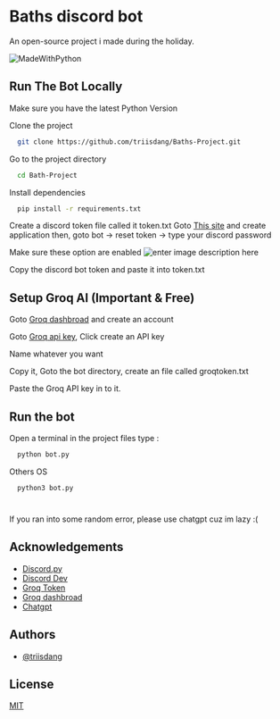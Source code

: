 
# Baths discord bot

An open-source project i made during the holiday.

![MadeWithPython](http://ForTheBadge.com/images/badges/made-with-python.svg
)

## Run The Bot Locally


Make sure you have the latest Python Version

Clone the project

```bash
  git clone https://github.com/triisdang/Baths-Project.git
```

Go to the project directory

```bash
  cd Bath-Project
```

Install dependencies

```bash
  pip install -r requirements.txt
```

Create a discord token file called it token.txt
Goto [This site](https://discord.com/developers/applications) and create application then, goto bot -> reset token -> type your discord password

Make sure these option are enabled 
![enter image description here](https://i.imgur.com/U9cqHEk.png)

 Copy the discord bot token and paste it into token.txt

## Setup Groq AI (Important & Free) 
 Goto [Groq dashbroad](https://console.groq.com/login) and create an account

 Goto [Groq api key](https://console.groq.com/keys), Click create an API key
 
 Name whatever you want
 
 Copy it, Goto the bot directory, create an file called groqtoken.txt
 
 Paste the Groq API key in to it.

## Run the bot
Open a terminal in the project files type :
```bash
  python bot.py
```
Others OS
```bash
  python3 bot.py
```

#
If you ran into some random error, please use chatgpt cuz im lazy :(
## Acknowledgements
 - [Discord.py](https://discordpy.readthedocs.io/en/stable/)
 - [Discord Dev](https://discord.com/developers/applications)
 - [Groq Token](https://console.groq.com/keys)
 - [Groq dashbroad](https://console.groq.com/login)    
 - [Chatgpt]("https://chatgpt.com")
 
## Authors

- [@triisdang](https://www.github.com/triisdang)


## License

[MIT]("https://raw.githubusercontent.com/triisdang/Baths-Project/refs/heads/main/LICENSE")


